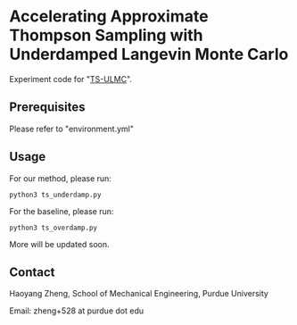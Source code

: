# Accelerating Approximate Thompson Sampling with Underdamped Langevin Monte Carlo

Experiment code for "[TS-ULMC](https://www.sciencedirect.com/science/article/pii/S0021999123008471)".

## Prerequisites
Please refer to "environment.yml" 

## Usage
For our method, please run:
```
python3 ts_underdamp.py
```
For the baseline, please run:
```
python3 ts_overdamp.py
```
More will be updated soon.

## Contact
Haoyang Zheng, School of Mechanical Engineering, Purdue University

Email: zheng+528 at purdue dot edu
